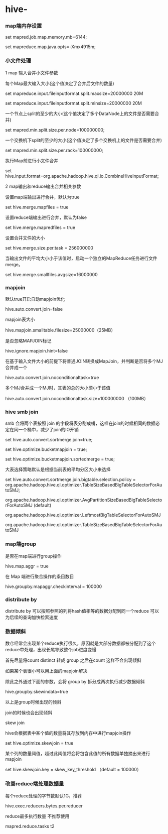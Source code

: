 # hive-
### map端内存设置

set mapred.job.map.memory.mb=6144;

set mapreduce.map.java.opts=-Xmx4915m;

###  小文件处理

1 map 输入合并小文件参数

每个Map最大输入大小(这个值决定了合并后文件的数量)

set mapreduce.input.fileinputformat.split.maxsize=20000000 20M

set mapreduce.input.fileinputformat.split.minsize=20000000 20M

一个节点上split的至少的大小(这个值决定了多个DataNode上的文件是否需要合并)

set mapred.min.split.size.per.node=100000000;

一个交换机下split的至少的大小(这个值决定了多个交换机上的文件是否需要合并)  

set mapred.min.split.size.per.rack=100000000;

执行Map前进行小文件合并

set hive.input.format=org.apache.hadoop.hive.ql.io.CombineHiveInputFormat;

2 map输出和reduce输出合并相关参数

设置map端输出进行合并，默认为true

set hive.merge.mapfiles = true

设置reduce端输出进行合并，默认为false

set hive.merge.mapredfiles = true

设置合并文件的大小

set hive.merge.size.per.task = 256000000

当输出文件的平均大小小于该值时，启动一个独立的MapReduce任务进行文件merge。

set hive.merge.smallfiles.avgsize=16000000

### mapjoin

默认true开启自动mapjoin优化 

hive.auto.convert.join=false

mapjoin表大小

hive.mapjoin.smalltable.filesize=25000000（25MB）

是否忽略MAPJOIN标记

hive.ignore.mapjoin.hint=false

在基于输入文件大小的前提下将普通JOIN转换成MapJoin，并判断是否将多个MJ合并成一个

hive.auto.convert.join.noconditionaltask=true

多个MJ合并成一个MJ时，其表的总的大小须小于该值

hive.auto.convert.join.noconditionaltask.size=100000000 （100MB）

### hive smb join

smb 会将两个表按照 join 的字段将表分割成桶，这样在join的时候相同的数据必定在同一个桶中，减少了join的IO开销

set hive.auto.convert.sortmerge.join=true;

set hive.optimize.bucketmapjoin = true;

set hive.optimize.bucketmapjoin.sortedmerge = true;

大表选择策略默认是根据当前表的平均分区大小来选择

set hive.auto.convert.sortmerge.join.bigtable.selection.policy = org.apache.hadoop.hive.ql.optimizer.TableSizeBasedBigTableSelectorForAutoSMJ;

org.apache.hadoop.hive.ql.optimizer.AvgPartitionSizeBasedBigTableSelectorForAutoSMJ (default)

org.apache.hadoop.hive.ql.optimizer.LeftmostBigTableSelectorForAutoSMJ

org.apache.hadoop.hive.ql.optimizer.TableSizeBasedBigTableSelectorForAutoSMJ

### map端group

是否在map端进行group操作

hive.map.aggr = true

在 Map 端进行聚合操作的条目数目

hive.groupby.mapaggr.checkinterval = 100000

### distribute by

distribute by 可以按照参照的列将hash值相等的数据分配到同一个reduce 可以为后续的查询加快检索速度

### 数据倾斜

数仓经常会出现某个reduce执行很久，原因就是大部分数据都被分配到了这个reduce中处理，出现长尾导致整个job进度变慢

首先尽量将count distinct 转成 group 之后在count 这样不会出现倾斜

如果某个表很小可以用上面的mapjoin解决

除此之外通过下面的参数，会将 group by 拆分成两次执行减少数据倾斜

hive.groupby.skewindata=true

以上是group时候出现的倾斜

join的时候也会出现倾斜

skew join 

hive会根据表中某个值的数量将其存放到内存中进行mapjoin操作

set hive.optimize.skewjoin = true

某个列的数量阈值，超过此阈值将会将包含此值的所有数据单独摘出来进行mapjoin

set hive.skewjoin.key = skew_key_threshold （default = 100000）

### 改善reduce端处理数据量

每个reduce处理的字节数默认1G，推荐

hive.exec.reducers.bytes.per.reducer

reduce最多执行数量 不推荐使用

mapred.reduce.tasks
t2
